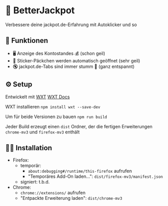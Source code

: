 # 🎰 BetterJackpot 

Verbessere deine jackpot.de-Erfahrung mit Autoklicker und so 

## 🚀 Funktionen

- 🖥️ Anzeige des Kontostandes 💰 (schon geil)
- 🚨 Sticker-Päckchen werden automatisch geöffnet (sehr geil)
- 🔇 jackpot.de-Tabs sind immer stumm 🤫 (ganz entspannt)

## ⚙️ Setup

Entwickelt mit [WXT](https://wxt.dev/) 
[WXT Docs](https://wxt.dev/guide/essentials/project-structure.html)

WXT installieren
`npm install wxt --save-dev`

Um für beide Versionen zu bauen
`npm run build`

Jeder Build erzeugt einen `dist` Ordner, der die fertigen Erweiterungen `chrome-mv3` und `firefox-mv3` enthält

## 🧑‍💻 Installation

- Firefox: 
    - temporär: 
        - `about:debugging#/runtime/this-firefox` aufrufen
        - "Temporäres Add-On laden...": `dist/firefox-mv3/manifest.json`
    - signiert: t.b.d.
- Chrome:
    - `chrome://extensions/` aufrufen
    - "Entpackte Erweiterung laden": `dist/chrome-mv3`


